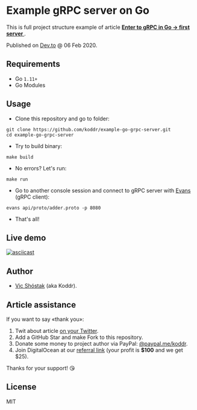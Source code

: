 # Example gRPC server on Go

This is full project structure example of article **[Enter to gRPC in Go → first server ](https://dev.to/koddr/enter-to-grpc-in-go-first-server-4a5g)**.

Published on [Dev.to](https://dev.to/koddr/enter-to-grpc-in-go-first-server-4a5g) @ 06 Feb 2020.

## Requirements

- Go `1.11+`
- Go Modules

## Usage

- Clone this repository and go to folder:

```console
git clone https://github.com/koddr/example-go-grpc-server.git
cd example-go-grpc-server
```

- Try to build binary:

```console
make build
```

- No errors? Let's run:

```console
make run
```

- Go to another console session and connect to gRPC server with [Evans](https://github.com/ktr0731/evans) (gRPC client):

```console
evans api/proto/adder.proto -p 8080
```

- That's all!

## Live demo

[![asciicast](https://asciinema.org/a/298722.svg)](https://asciinema.org/a/298722)

## Author

- [Vic Shóstak](https://github.com/koddr) (aka Koddr).

## Article assistance

If you want to say «thank you»:

1. Twit about article [on your Twitter](https://twitter.com/intent/tweet?text=Enter%20to%20gRPC%20in%20Go%20%E2%86%92%20first%20server%20https%3A%2F%2Fdev.to%2Fkoddr%2Fenter-to-grpc-in-go-first-server-4a5g).
2. Add a GitHub Star and make Fork to this repository.
3. Donate some money to project author via PayPal: [@paypal.me/koddr](https://paypal.me/koddr?locale.x=en_EN).
4. Join DigitalOcean at our [referral link](https://m.do.co/c/b41859fa9b6e) (your profit is **\$100** and we get \$25).

Thanks for your support! 😘

## License

MIT
